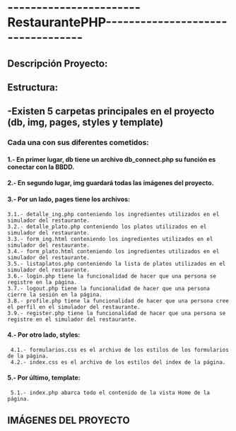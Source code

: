 #   -----------------------RestaurantePHP----------------------------------

## Descripción Proyecto:

## Estructura: 
## -Existen 5 carpetas principales en el proyecto (db, img, pages, styles y template)
### Cada una con sus diferentes cometidos: 
#### 1.- En primer lugar, db tiene un archivo db_connect.php su función es conectar con la BBDD.

#### 2.- En segundo lugar, img guardará todas las imágenes del proyecto.

#### 3.- Por un lado, pages tiene los archivos: 
    3.1.- detalle_ing.php conteniendo los ingredientes utilizados en el simulador del restaurante.
    3.2.- detalle_plato.php conteniendo los platos utilizados en el simulador del restaurante.
    3.3.- form_ing.html conteniendo los ingredientes utilizados en el simulador del restaurante.
    3.4.- form_plato.html conteniendo los ingredientes utilizados en el simulador del restaurante.
    3.5.- listaplatos.php conteniendo la lista de platos utilizados en el simulador del restaurante.
    3.6.- login.php tiene la funcionalidad de hacer que una persona se registre en la página.
    3.7.- logout.php tiene la funcionalidad de hacer que una persona cierre la sesión en la página.
    3.8.- profile.php tiene la funcionalidad de hacer que una persona cree el perfil en el simulador del restaurante.
    3.9.- register.php tiene la funcionalidad de hacer que una persona se registre en el simulador del restaurante.

#### 4.- Por otro lado, styles: 
     4.1.- formularios.css es el archivo de los estilos de los formularios de la página.
     4.2.- index.css es el archivo de los estilos del index de la página.

#### 5.- Por último, template: 
     5.1.- index.php abarca todo el contenido de la vista Home de la página.
     
## IMÁGENES DEL PROYECTO
